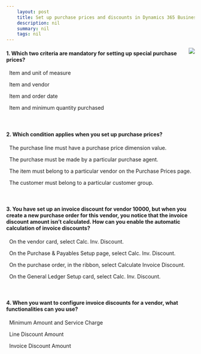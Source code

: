 ```yaml
---
    layout: post
    title: Set up purchase prices and discounts in Dynamics 365 Business Central  
    description: nil
    summary: nil
    tags: nil
---
```



 <a target="_blank" href="https://docs.microsoft.com/en-us/learn/modules/set-up-prices-discounts-dynamics-365-business-central/5-check/"><i class="fas fa-external-link-alt"></i> </a>
 <img align="right" src="https://docs.microsoft.com/en-us/learn/achievements/set-up-prices-discounts-dynamics-365-business-central.svg">
####  1. Which two criteria are mandatory for setting up special purchase prices?


<i class='far fa-square'></i> &nbsp;&nbsp;Item and unit of measure

<i class='fas fa-check-square' style='color: Dodgerblue;'></i> &nbsp;&nbsp;Item and vendor

<i class='far fa-square'></i> &nbsp;&nbsp;Item and order date

<i class='far fa-square'></i> &nbsp;&nbsp;Item and minimum quantity purchased
<br />
<br />
<br />

####  2. Which condition applies when you set up purchase prices?


<i class='far fa-square'></i> &nbsp;&nbsp;The purchase line must have a purchase price dimension value.

<i class='far fa-square'></i> &nbsp;&nbsp;The purchase must be made by a particular purchase agent.

<i class='fas fa-check-square' style='color: Dodgerblue;'></i> &nbsp;&nbsp;The item must belong to a particular vendor on the Purchase Prices page.

<i class='far fa-square'></i> &nbsp;&nbsp;The customer must belong to a particular customer group.
<br />
<br />
<br />

####  3. You have set up an invoice discount for vendor 10000, but when you create a new purchase order for this vendor, you notice that the invoice discount amount isn’t calculated. How can you enable the automatic calculation of invoice discounts?


<i class='far fa-square'></i> &nbsp;&nbsp;On the vendor card, select Calc. Inv. Discount.

<i class='fas fa-check-square' style='color: Dodgerblue;'></i> &nbsp;&nbsp;On the Purchase & Payables Setup page, select Calc. Inv. Discount.

<i class='far fa-square'></i> &nbsp;&nbsp;On the purchase order, in the ribbon, select Calculate Invoice Discount.

<i class='far fa-square'></i> &nbsp;&nbsp;On the General Ledger Setup card, select Calc. Inv. Discount.
<br />
<br />
<br />

####  4. When you want to configure invoice discounts for a vendor, what functionalities can you use?


<i class='fas fa-check-square' style='color: Dodgerblue;'></i> &nbsp;&nbsp;Minimum Amount and Service Charge

<i class='far fa-square'></i> &nbsp;&nbsp;Line Discount Amount

<i class='far fa-square'></i> &nbsp;&nbsp;Invoice Discount Amount
<br />
<br />
<br />

